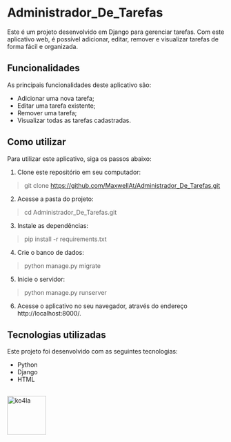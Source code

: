 # Administrador_De_Tarefas

Este é um projeto desenvolvido em Django para gerenciar tarefas. Com este aplicativo web, é possível adicionar, editar, remover e visualizar tarefas de forma fácil e organizada.

## Funcionalidades

As principais funcionalidades deste aplicativo são:

- Adicionar uma nova tarefa;
- Editar uma tarefa existente;
- Remover uma tarefa;
- Visualizar todas as tarefas cadastradas.

## Como utilizar

Para utilizar este aplicativo, siga os passos abaixo:

1. Clone este repositório em seu computador:
>git clone https://github.com/MaxwellAt/Administrador_De_Tarefas.git

2. Acesse a pasta do projeto:
>cd Administrador_De_Tarefas.git

3. Instale as dependências:
>pip install -r requirements.txt

4. Crie o banco de dados:
>python manage.py migrate

5. Inicie o servidor:
>python manage.py runserver


6. Acesse o aplicativo no seu navegador, através do endereço http://localhost:8000/.

## Tecnologias utilizadas

Este projeto foi desenvolvido com as seguintes tecnologias:

- Python
- Django
- HTML

##

<img alt="ko4la" src="https://media.tenor.com/FTZx57BugI4AAAAC/koala-sleeping.gif" width="90">
